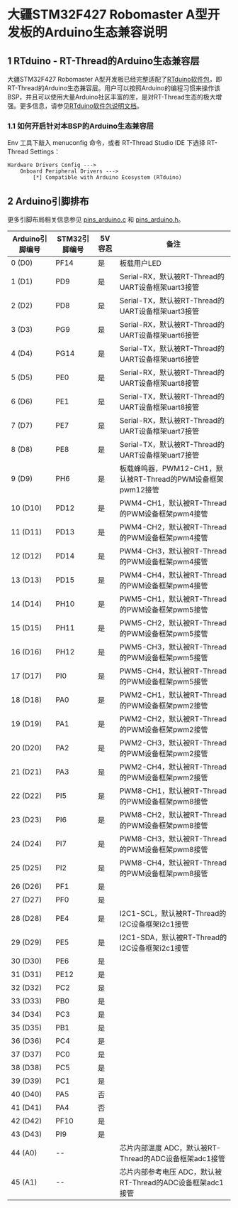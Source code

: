 # 大疆STM32F427 Robomaster A型开发板的Arduino生态兼容说明

## 1 RTduino - RT-Thread的Arduino生态兼容层

大疆STM32F427 Robomaster A型开发板已经完整适配了[RTduino软件包](https://github.com/RTduino/RTduino)，即RT-Thread的Arduino生态兼容层。用户可以按照Arduino的编程习惯来操作该BSP，并且可以使用大量Arduino社区丰富的库，是对RT-Thread生态的极大增强。更多信息，请参见[RTduino软件包说明文档](https://github.com/RTduino/RTduino)。

### 1.1 如何开启针对本BSP的Arduino生态兼容层

Env 工具下敲入 menuconfig 命令，或者 RT-Thread Studio IDE 下选择 RT-Thread Settings：

```Kconfig
Hardware Drivers Config --->
    Onboard Peripheral Drivers --->
        [*] Compatible with Arduino Ecosystem (RTduino)
```

## 2 Arduino引脚排布

更多引脚布局相关信息参见 [pins_arduino.c](pins_arduino.c) 和 [pins_arduino.h](pins_arduino.h)。

| Arduino引脚编号  | STM32引脚编号 | 5V容忍 | 备注  |
| ------------------- | --------- | ---- | ------------------------------------------------------------------------- |
| 0 (D0) | PF14 | 是 | 板载用户LED |
| 1 (D1) | PD9 | 是 | Serial-RX，默认被RT-Thread的UART设备框架uart3接管 |
| 2 (D2) | PD8 | 是 | Serial-TX，默认被RT-Thread的UART设备框架uart3接管 |
| 3 (D3) | PG9 | 是 | Serial-RX，默认被RT-Thread的UART设备框架uart6接管 |
| 4 (D4) | PG14 | 是 | Serial-TX，默认被RT-Thread的UART设备框架uart6接管 |
| 5 (D5) | PE0 | 是 | Serial-RX，默认被RT-Thread的UART设备框架uart8接管 |
| 6 (D6) | PE1 | 是 | Serial-TX，默认被RT-Thread的UART设备框架uart8接管 |
| 7 (D7) | PE7 | 是 | Serial-RX，默认被RT-Thread的UART设备框架uart7接管 |
| 8 (D8) | PE8 | 是 | Serial-TX，默认被RT-Thread的UART设备框架uart7接管 |
| 9 (D9) | PH6 | 是 | 板载蜂鸣器，PWM12-CH1，默认被RT-Thread的PWM设备框架pwm12接管 |
| 10 (D10) | PD12 | 是 | PWM4-CH1，默认被RT-Thread的PWM设备框架pwm4接管 |
| 11 (D11) | PD13 | 是 | PWM4-CH2，默认被RT-Thread的PWM设备框架pwm4接管 |
| 12 (D12) | PD14 | 是 | PWM4-CH3，默认被RT-Thread的PWM设备框架pwm4接管 |
| 13 (D13) | PD15 | 是 | PWM4-CH4，默认被RT-Thread的PWM设备框架pwm4接管 |
| 14 (D14) | PH10 | 是 | PWM5-CH1，默认被RT-Thread的PWM设备框架pwm5接管 |
| 15 (D15) | PH11 | 是 | PWM5-CH2，默认被RT-Thread的PWM设备框架pwm5接管 |
| 16 (D16) | PH12 | 是 | PWM5-CH3，默认被RT-Thread的PWM设备框架pwm5接管 |
| 17 (D17) | PI0 | 是 | PWM5-CH4，默认被RT-Thread的PWM设备框架pwm5接管 |
| 18 (D18) | PA0 | 是 | PWM2-CH1，默认被RT-Thread的PWM设备框架pwm2接管 |
| 19 (D19) | PA1 | 是 | PWM2-CH2，默认被RT-Thread的PWM设备框架pwm2接管 |
| 20 (D20) | PA2 | 是 | PWM2-CH3，默认被RT-Thread的PWM设备框架pwm2接管 |
| 21 (D21) | PA3 | 是 | PWM2-CH4，默认被RT-Thread的PWM设备框架pwm2接管 |
| 22 (D22) | PI5 | 是 | PWM8-CH1，默认被RT-Thread的PWM设备框架pwm8接管 |
| 23 (D23) | PI6 | 是 | PWM8-CH2，默认被RT-Thread的PWM设备框架pwm8接管 |
| 24 (D24) | PI7 | 是 | PWM8-CH3，默认被RT-Thread的PWM设备框架pwm8接管 |
| 25 (D25) | PI2 | 是 | PWM8-CH4，默认被RT-Thread的PWM设备框架pwm8接管 |
| 26 (D26) | PF1 | 是 |  |
| 27 (D27) | PF0 | 是 |  |
| 28 (D28) | PE4 | 是 | I2C1-SCL，默认被RT-Thread的I2C设备框架i2c1接管 |
| 29 (D29) | PE5 | 是 | I2C1-SDA，默认被RT-Thread的I2C设备框架i2c1接管 |
| 30 (D30) | PE6 | 是 |  |
| 31 (D31) | PE12 | 是 |  |
| 32 (D32) | PC2 | 是 |  |
| 33 (D33) | PB0 | 是 |  |
| 34 (D34) | PC3 | 是 |  |
| 35 (D35) | PB1 | 是 |  |
| 36 (D36) | PC4 | 是 |  |
| 37 (D37) | PC0 | 是 |  |
| 38 (D38) | PC5 | 是 |  |
| 39 (D39) | PC1 | 是 |  |
| 40 (D40) | PA5 | 否 |  |
| 41 (D41) | PA4 | 否 |  |
| 42 (D42) | PF10 | 是 |  |
| 43 (D43) | PI9 | 是 |  |
| 44 (A0) | -- |  | 芯片内部温度 ADC，默认被RT-Thread的ADC设备框架adc1接管 |
| 45 (A1) | -- |  | 芯片内部参考电压 ADC，默认被RT-Thread的ADC设备框架adc1接管 |
